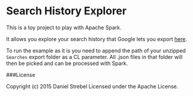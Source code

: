 # Search History Explorer

This is a toy project to play with Apache Spark.

It allows you explore your search history that Google lets you export [here](https://support.google.com/websearch/answer/6068625?hl=en).

To run the example as it is you need to append the path of your unzipped `Searches` export folder as a CL parameter.
All .json files in that folder will then be picked and can be processed with Spark.

###License

Copyright (c) 2015 Daniel Strebel Licensed under the Apache License.
